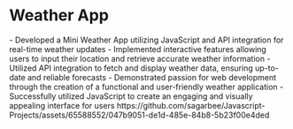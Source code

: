 <h1>Weather App</h1>
- Developed a Mini Weather App utilizing JavaScript and API integration for real-time weather updates
- Implemented interactive features allowing users to input their location and retrieve accurate weather information
- Utilized API integration to fetch and display weather data, ensuring up-to-date and reliable forecasts
- Demonstrated passion for web development through the creation of a functional and user-friendly weather application
- Successfully utilized JavaScript to create an engaging and visually appealing interface for users
https://github.com/sagarbee/Javascript-Projects/assets/65588552/047b9051-de1d-485e-84b8-5b23f00e4ded
